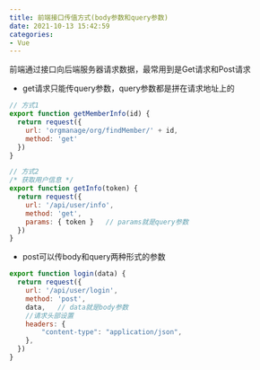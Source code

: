 ```yaml
---
title: 前端接口传值方式(body参数和query参数)
date: 2021-10-13 15:42:59
categories:
- Vue
---
```


前端通过接口向后端服务器请求数据，最常用到是Get请求和Post请求

+ get请求只能传query参数，query参数都是拼在请求地址上的
```javascript
// 方式1
export function getMemberInfo(id) {
  return request({
    url: 'orgmanage/org/findMember/' + id,
    method: 'get'
  })
}

// 方式2
/* 获取用户信息 */
export function getInfo(token) {
  return request({
    url: '/api/user/info',
    method: 'get',
    params: { token }	// params就是query参数
  })
}
```
+ post可以传body和query两种形式的参数

```javascript
export function login(data) {
  return request({
    url: '/api/user/login',
    method: 'post',
    data,	// data就是body参数
    //请求头部设置
    headers: {
        "content-type": "application/json",
    },
  })
}
```
  
